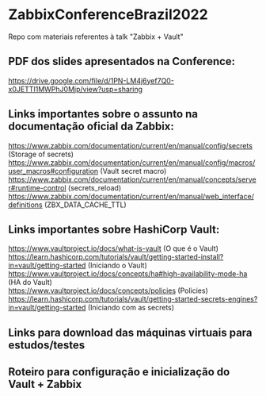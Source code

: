 # ZabbixConferenceBrazil2022
Repo com materiais referentes à talk "Zabbix + Vault"

## PDF dos slides apresentados na Conference:
https://drive.google.com/file/d/1PN-LM4j6yef7Q0-x0JETTI1MWPhJ0Mjp/view?usp=sharing

## Links importantes sobre o assunto na documentação oficial da Zabbix: 

https://www.zabbix.com/documentation/current/en/manual/config/secrets (Storage of secrets)
https://www.zabbix.com/documentation/current/en/manual/config/macros/user_macros#configuration (Vault secret macro)
https://www.zabbix.com/documentation/current/en/manual/concepts/server#runtime-control (secrets_reload)
https://www.zabbix.com/documentation/current/en/manual/web_interface/definitions (ZBX_DATA_CACHE_TTL)

## Links importantes sobre HashiCorp Vault:

https://www.vaultproject.io/docs/what-is-vault (O que é o Vault)  
https://learn.hashicorp.com/tutorials/vault/getting-started-install?in=vault/getting-started (Iniciando o Vault)  
https://www.vaultproject.io/docs/concepts/ha#high-availability-mode-ha (HA do Vault)  
https://www.vaultproject.io/docs/concepts/policies (Policies)  
https://learn.hashicorp.com/tutorials/vault/getting-started-secrets-engines?in=vault/getting-started (Iniciando com as secrets)

## Links para download das máquinas virtuais para estudos/testes


## Roteiro para configuração e inicialização do Vault + Zabbix


